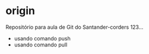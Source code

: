# origin
Repositório para aula de Git do Santander-corders
123...

* usando comando push
* usando comando pull
